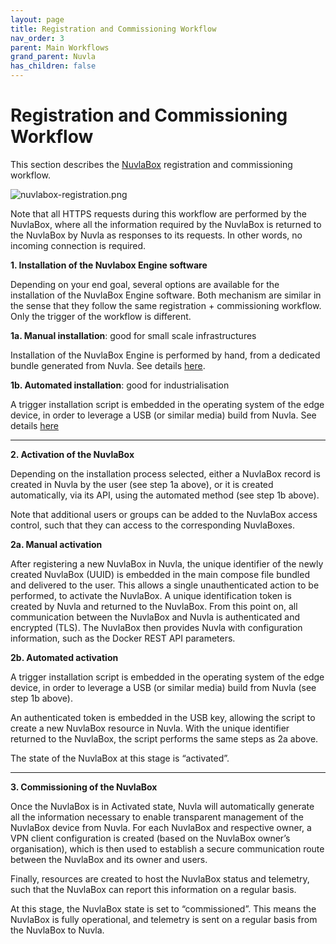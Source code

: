 ```yaml
---
layout: page
title: Registration and Commissioning Workflow
nav_order: 3
parent: Main Workflows
grand_parent: Nuvla
has_children: false
---
```


# Registration and Commissioning Workflow

This section describes the [NuvlaBox](/nuvlabox/latest) registration and commissioning workflow.

![nuvlabox-registration.png](/assets/img/nuvlabox-registration.png)

Note that all HTTPS requests during this workflow are performed by the NuvlaBox, where all the information required by the NuvlaBox is returned to the NuvlaBox by Nuvla as responses to its requests. In other words, no incoming connection is required.

**1. Installation of the Nuvlabox Engine software** 

Depending on your end goal, several options are available for the installation of the NuvlaBox Engine software. Both mechanism are similar in the sense that they follow the same registration + commissioning workflow. Only the trigger of the workflow is different.

**1a. Manual installation**: good for small scale infrastructures

Installation of the NuvlaBox Engine is performed by hand, from a dedicated bundle generated from Nuvla. See details [here](/nuvlabox/latest/nuvlabox-engine/quickstart.html).

**1b. Automated installation**: good for industrialisation 

A trigger installation script is embedded in the operating system of the edge device, in order to leverage a USB (or similar media) build from Nuvla. See details [here](/nuvlabox/latest/nuvlabox-engine/quickstart.html#install-via-usb-stick)

---

**2. Activation of the NuvlaBox**

Depending on the installation process selected, either a NuvlaBox record is created in Nuvla by the user (see step 1a above), or it is created automatically, via its API, using the automated method (see step 1b above).

Note that additional users or groups can be added to the NuvlaBox access control, such that they can access to the corresponding NuvlaBoxes.

**2a. Manual activation**

After registering a new NuvlaBox in Nuvla, the unique identifier of the newly created NuvlaBox (UUID) is embedded in the main compose file bundled and delivered to the user. This allows a single unauthenticated action to be performed, to activate the NuvlaBox. A unique identification token is created by Nuvla and returned to the NuvlaBox. From this point on, all communication between the NuvlaBox and Nuvla is authenticated and encrypted (TLS). The NuvlaBox then provides Nuvla with configuration information, such as the Docker REST API parameters.

**2b. Automated activation**

A trigger installation script is embedded in the operating system of the edge device, in order to leverage a USB (or similar media) build from Nuvla (see step 1b above).

An authenticated token is embedded in the USB key, allowing the script to create a new NuvlaBox resource in Nuvla.  With the unique identifier returned to the NuvlaBox, the script performs the same steps as 2a above.

The state of the NuvlaBox at this stage is “activated”.

---

**3. Commissioning of the NuvlaBox**

Once the NuvlaBox is in Activated state, Nuvla will automatically generate all the information necessary to enable transparent management of the NuvlaBox device from Nuvla. For each NuvlaBox and respective owner, a VPN client configuration is created (based on the NuvlaBox owner’s organisation), which is then used to establish a secure communication route between the NuvlaBox and its owner and users.

Finally, resources are created to host the NuvlaBox status and telemetry, such that the NuvlaBox can report this information on a regular basis.

At this stage, the NuvlaBox state is set to “commissioned”.  This means the NuvlaBox is fully operational, and telemetry is sent on a regular basis from the NuvlaBox to Nuvla.

